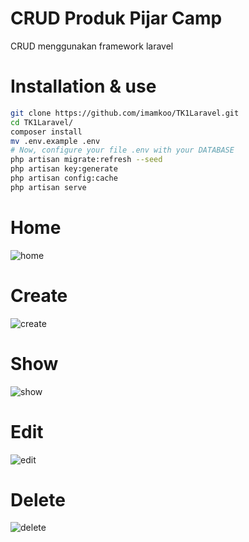 # CRUD Produk Pijar Camp

CRUD menggunakan framework laravel

# Installation & use

```bash
git clone https://github.com/imamkoo/TK1Laravel.git
cd TK1Laravel/
composer install
mv .env.example .env
# Now, configure your file .env with your DATABASE
php artisan migrate:refresh --seed
php artisan key:generate
php artisan config:cache
php artisan serve
```

# Home

![home](https://user-images.githubusercontent.com/95548041/210289789-74114b15-3fc1-41f8-b169-f9e23044e768.png)

# Create

![create](https://user-images.githubusercontent.com/95548041/210289961-3dd53fc9-172c-4413-90b9-899008d86792.png)

# Show

![show](https://user-images.githubusercontent.com/95548041/210290020-5a4289d7-32c1-4a35-8339-0d3c0385ea90.png)

# Edit

![edit](https://user-images.githubusercontent.com/95548041/210290030-3951d265-63b3-4d9e-ab15-58b423d414c1.png)

# Delete

![delete](https://user-images.githubusercontent.com/95548041/210290037-6dcc64eb-b6ea-42d9-a4e4-60f1b5d5c681.png)
